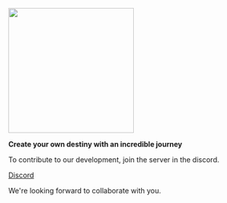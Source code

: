 </p>
      <img src="https://i.imgur.com/cek6Mgb.png" Project Logo Url" width="250">
<p>

**Create your own destiny with an incredible journey**

To contribute to our development, join the server in the discord.

[Discord](https://discord.gg/fjQDaThv)


We're looking forward to collaborate with you.

